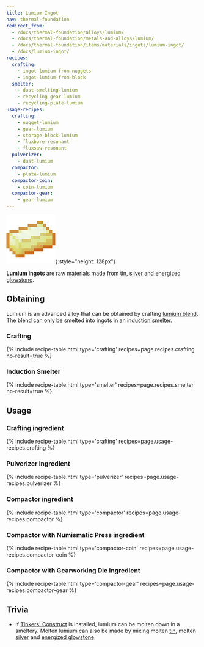 ```yaml
---
title: Lumium Ingot
nav: thermal-foundation
redirect_from:
  - /docs/thermal-foundation/alloys/lumium/
  - /docs/thermal-foundation/metals-and-alloys/lumium/
  - /docs/thermal-foundation/items/materials/ingots/lumium-ingot/
  - /docs/lumium-ingot/
recipes:
  crafting:
    - ingot-lumium-from-nuggets
    - ingot-lumium-from-block
  smelter:
    - dust-smelting-lumium
    - recycling-gear-lumium
    - recycling-plate-lumium
usage-recipes:
  crafting:
    - nugget-lumium
    - gear-lumium
    - storage-block-lumium
    - fluxbore-resonant
    - fluxsaw-resonant
  pulverizer:
    - dust-lumium
  compactor:
    - plate-lumium
  compactor-coin:
    - coin-lumium
  compactor-gear:
    - gear-lumium
---
```


![Lumium ingot](/assets/images/thermal-foundation/ingot-lumium.png){:style="height: 128px"}


**Lumium ingots** are raw materials made from [tin](/docs/thermal-foundation/tin-ingot/),
[silver](/docs/thermal-foundation/silver-ingot/) and [energized
glowstone](/docs/thermal-foundation/energized-glowstone/).


Obtaining
---------

Lumium is an advanced alloy that can be obtained by crafting [lumium
blend](/docs/thermal-foundation/lumium-blend/). The
blend can only be smelted into ingots in an [induction
smelter](/docs/thermal-expansion/induction-smelter/).

### Crafting
{% include recipe-table.html type='crafting' recipes=page.recipes.crafting no-result=true %}

### Induction Smelter
{% include recipe-table.html type='smelter' recipes=page.recipes.smelter no-result=true %}


Usage
-----

### Crafting ingredient
{% include recipe-table.html type='crafting' recipes=page.usage-recipes.crafting %}

### Pulverizer ingredient
{% include recipe-table.html type='pulverizer' recipes=page.usage-recipes.pulverizer %}

### Compactor ingredient
{% include recipe-table.html type='compactor' recipes=page.usage-recipes.compactor %}

### Compactor with Numismatic Press ingredient
{% include recipe-table.html type='compactor-coin' recipes=page.usage-recipes.compactor-coin %}

### Compactor with Gearworking Die ingredient
{% include recipe-table.html type='compactor-gear' recipes=page.usage-recipes.compactor-gear %}


Trivia
------

* If [Tinkers'
  Construct](https://minecraft.curseforge.com/projects/tinkers-construct) is
  installed, lumium can be molten down in a smeltery. Molten lumium can also be
  made by mixing molten [tin](/docs/thermal-foundation/tin-ingot/), molten
  [silver](/docs/thermal-foundation/silver-ingot/) and [energized
  glowstone](/docs/thermal-foundation/energized-glowstone/).

